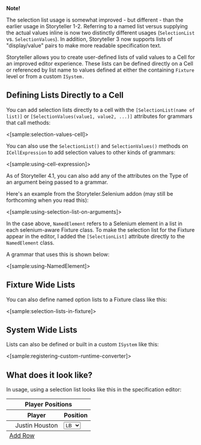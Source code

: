 <!--Title:Selection Lists-->
<!--Url:selection_lists-->

<div class="alert alert-info" role="alert"><strong>Note!</strong> 

The selection list usage is somewhat improved - but different - than the earlier usage in Storyteller 1-2. Referring to a named list versus supplying the actual values inline is now two distinctly different usages (`SelectionList` vs. `SelectionValues`). In addition, Storyteller 3 now supports lists of "display/value" pairs to make more readable specification text.

</div>

Storyteller allows you to create user-defined lists of valid values to a Cell for an improved editor experience. These lists can be defined directly on a Cell or referenced by list name to values defined at either the containing `Fixture` level or from a custom `ISystem.`


## Defining Lists Directly to a Cell

You can add selection lists directly to a cell with the `[SelectionList(name of list)]` or `[SelectionValues(value1, value2, ...)]` attributes for grammars that call methods:

<[sample:selection-values-cell]>

You can also use the `SelectionList()` and `SelectionValues()` methods on `ICellExpression` to add selection values to other kinds of grammars:

<[sample:using-cell-expression]>

As of Storyteller 4.1, you can also add any of the attributes on the Type of an argument being passed to a grammar.

Here's an example from the Storyteler.Selenium addon (may still be forthcoming when you read this):

<[sample:using-selection-list-on-arguments]>

In the case above, `NamedElement` refers to a Selenium element in a list in each selenium-aware Fixture class. To make the selection list for the Fixture appear in the editor, I added the `[SelectionList]` attribute directly to the 
`NamedElement` class.

A grammar that uses this is shown below:

<[sample:using-NamedElement]>


## Fixture Wide Lists

You can also define named option lists to a Fixture class like this:

<[sample:selection-lists-in-fixture]>



## System Wide Lists

Lists can also be defined or built in a custom `ISystem` like this:

<[sample:registering-custom-runtime-converter]>

## What does it look like?

In usage, using a selection list looks like this in the specification editor:


<table class="table table-bordered table-hover" id="2e87da8f-d2bb-45a0-a375-39e38e3f9564" data-reactid=".0.1.$spec-editorruntime-converter=2editing.1.1.2:0.1.0:1"><thead data-reactid=".0.1.$spec-editorruntime-converter=2editing.1.1.2:0.1.0:1.0"><tr data-reactid=".0.1.$spec-editorruntime-converter=2editing.1.1.2:0.1.0:1.0.0"><th class=" bg-primary" colspan="3" data-reactid=".0.1.$spec-editorruntime-converter=2editing.1.1.2:0.1.0:1.0.0.0"><a title="Remove this step or section" class="delete" data-reactid=".0.1.$spec-editorruntime-converter=2editing.1.1.2:0.1.0:1.0.0.0.0"><i class="fa fa-fw fa-close" data-reactid=".0.1.$spec-editorruntime-converter=2editing.1.1.2:0.1.0:1.0.0.0.0.0"></i></a><span data-reactid=".0.1.$spec-editorruntime-converter=2editing.1.1.2:0.1.0:1.0.0.0.1">Player Positions</span></th></tr><tr data-reactid=".0.1.$spec-editorruntime-converter=2editing.1.1.2:0.1.0:1.0.1"><th data-reactid=".0.1.$spec-editorruntime-converter=2editing.1.1.2:0.1.0:1.0.1.0"></th><th data-reactid=".0.1.$spec-editorruntime-converter=2editing.1.1.2:0.1.0:1.0.1.1:$Player">Player</th><th data-reactid=".0.1.$spec-editorruntime-converter=2editing.1.1.2:0.1.0:1.0.1.1:$Position">Position</th></tr></thead><tbody data-reactid=".0.1.$spec-editorruntime-converter=2editing.1.1.2:0.1.0:1.1"><tr id="0e66e6c1-241d-407b-a0e7-553228d10622" class="table-editor-row active" data-reactid=".0.1.$spec-editorruntime-converter=2editing.1.1.2:0.1.0:1.1.0"><td data-reactid=".0.1.$spec-editorruntime-converter=2editing.1.1.2:0.1.0:1.1.0.0"><a title="Remove this step or section" class="delete" data-reactid=".0.1.$spec-editorruntime-converter=2editing.1.1.2:0.1.0:1.1.0.0.0"><i class="fa fa-fw fa-close" data-reactid=".0.1.$spec-editorruntime-converter=2editing.1.1.2:0.1.0:1.1.0.0.0.0"></i></a><a class="clone-table-row" title="Clone this row" href="#" data-reactid=".0.1.$spec-editorruntime-converter=2editing.1.1.2:0.1.0:1.1.0.0.1"><i class="fa fa-fw fa-copy" data-reactid=".0.1.$spec-editorruntime-converter=2editing.1.1.2:0.1.0:1.1.0.0.1.0"></i></a></td><td data-reactid=".0.1.$spec-editorruntime-converter=2editing.1.1.2:0.1.0:1.1.0.1:$Player"><span tabindex="0" role="button" data-cell="Player" class="cell label label-default" title="Player" data-reactid=".0.1.$spec-editorruntime-converter=2editing.1.1.2:0.1.0:1.1.0.1:$Player.$Player">Justin Houston</span></td><td data-reactid=".0.1.$spec-editorruntime-converter=2editing.1.1.2:0.1.0:1.1.0.1:$Position"><select type="text" tabindex="0" class="cell active-cell mousetrap" data-cell="Position" data-reactid=".0.1.$spec-editorruntime-converter=2editing.1.1.2:0.1.0:1.1.0.1:$Position.$Position"><option selected="" value="LB" data-reactid=".0.1.$spec-editorruntime-converter=2editing.1.1.2:0.1.0:1.1.0.1:$Position.$Position.0">LB</option><option value="OL" data-reactid=".0.1.$spec-editorruntime-converter=2editing.1.1.2:0.1.0:1.1.0.1:$Position.$Position.1">OL</option><option value="DL" data-reactid=".0.1.$spec-editorruntime-converter=2editing.1.1.2:0.1.0:1.1.0.1:$Position.$Position.2">DL</option><option value="WR" data-reactid=".0.1.$spec-editorruntime-converter=2editing.1.1.2:0.1.0:1.1.0.1:$Position.$Position.3">WR</option><option value="RB" data-reactid=".0.1.$spec-editorruntime-converter=2editing.1.1.2:0.1.0:1.1.0.1:$Position.$Position.4">RB</option></select></td></tr></tbody><tfoot data-reactid=".0.1.$spec-editorruntime-converter=2editing.1.1.2:0.1.0:1.2"><tr data-reactid=".0.1.$spec-editorruntime-converter=2editing.1.1.2:0.1.0:1.2.0"><td colspan="3" data-reactid=".0.1.$spec-editorruntime-converter=2editing.1.1.2:0.1.0:1.2.0.0"><a tabindex="0" title="Click to add a new row to this table, or use alt+ins" class="add-table-step" href="#" data-reactid=".0.1.$spec-editorruntime-converter=2editing.1.1.2:0.1.0:1.2.0.0.0">Add Row</a></td></tr></tfoot></table>


